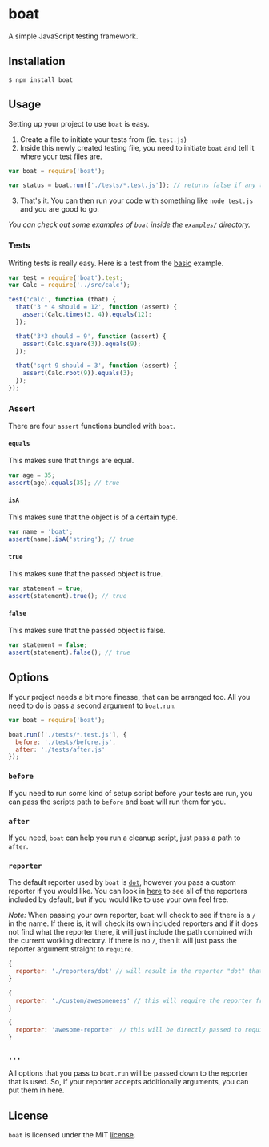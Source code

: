 boat
====
A simple JavaScript testing framework.

## Installation
```
$ npm install boat
```

## Usage
Setting up your project to use `boat` is easy.

1. Create a file to initiate your tests from (ie. `test.js`)
2. Inside this newly created testing file, you need to initiate `boat` and tell it where your test files are.

```js
var boat = require('boat');

var status = boat.run(['./tests/*.test.js']); // returns false if any tests failed
```

3. That's it. You can then run your code with something like `node test.js` and you are good to go.

*You can check out some examples of `boat` inside the [`examples/`](examples/) directory.*

### Tests
Writing tests is really easy. Here is a test from the [basic](examples/basic/) example.

```js
var test = require('boat').test;
var Calc = require('../src/calc');

test('calc', function (that) {
  that('3 * 4 should = 12', function (assert) {
    assert(Calc.times(3, 4)).equals(12);
  });

  that('3*3 should = 9', function (assert) {
    assert(Calc.square(3)).equals(9);
  });

  that('sqrt 9 should = 3', function (assert) {
    assert(Calc.root(9)).equals(3);
  });
});
```

### Assert
There are four `assert` functions bundled with `boat`.

#### `equals`
This makes sure that things are equal.

```js
var age = 35;
assert(age).equals(35); // true
```
#### `isA`
This makes sure that the object is of a certain type.

```js
var name = 'boat';
assert(name).isA('string'); // true
```
#### `true`
This makes sure that the passed object is true.

```js
var statement = true;
assert(statement).true(); // true
```
#### `false`
This makes sure that the passed object is false.

```js
var statement = false;
assert(statement).false(); // true
```

## Options
If your project needs a bit more finesse, that can be arranged too. All you need to do is pass a second argument to `boat.run`.

```js
var boat = require('boat');

boat.run(['./tests/*.test.js'], {
  before: './tests/before.js',
  after: './tests/after.js'
});
```

### `before`
If you need to run some kind of setup script before your tests are run, you can pass the scripts path to `before` and `boat` will run them for you.

### `after`
If you need, `boat` can help you run a cleanup script, just pass a path to `after`.

### `reporter`
The default reporter used by `boat` is [`dot`](lib/reporters/dot.js), however you pass a custom reporter if you would like. You can look in [here](lib/reporters/) to see all of the reporters included by default, but if you would like to use your own feel free.

*Note:* When passing your own reporter, `boat` will check to see if there is a `/` in the name. If there is, it will check its own included reporters and if it does not find what the reporter there, it will just include the path combined with the current working directory. If there is no `/`, then it will just pass the reporter argument straight to `require`.

```js
{
  reporter: './reporters/dot' // will result in the reporter "dot" that is included by default.
}

{
  reporter: './custom/awesomeness' // this will require the reporter from "./custom/awesomeness".
}

{
  reporter: 'awesome-reporter' // this will be directly passed to require("awesome-reporter").
}
```

### `...`
All options that you pass to `boat.run` will be passed down to the reporter that is used. So, if your reporter accepts additionally arguments, you can put them in here.

## License
`boat` is licensed under the MIT [license](LICENSE).
